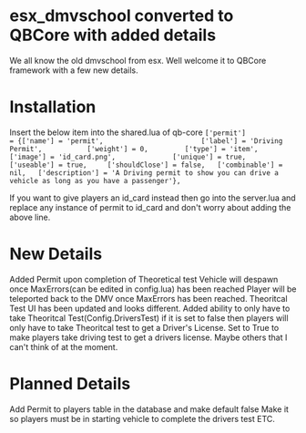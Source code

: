 # esx_dmvschool converted to QBCore with added details
 We all know the old dmvschool from esx. Well welcome it to QBCore framework with a few new details.

# Installation

Insert the below item into the shared.lua of qb-core
```['permit']						 = {['name'] = 'permit',						['label'] = 'Driving Permit',			['weight'] = 0,			['type'] = 'item',		['image'] = 'id_card.png',				['unique'] = true,		['useable'] = true,		['shouldClose'] = false,   ['combinable'] = nil,   ['description'] = 'A Driving permit to show you can drive a vehicle as long as you have a passenger'},```

If you want to give players an id_card instead then go into the server.lua and replace any instance of permit to id_card and don't worry about adding the above line.

# New Details
Added Permit upon completion of Theoretical test
Vehicle will despawn once MaxErrors(can be edited in config.lua) has been reached
Player will be teleported back to the DMV once MaxErrors has been reached.
Theoritcal Test UI has been updated and looks different.
Added ability to only have to take Theoritcal Test(Config.DriversTest) if it is set to false then players will only have to take Theoritcal test to get a Driver's License. Set to True to make players take driving test to get a drivers license.
Maybe others that I can't think of at the moment.

# Planned Details
Add Permit to players table in the database and make default false
Make it so players must be in starting vehicle to complete the drivers test
ETC.
